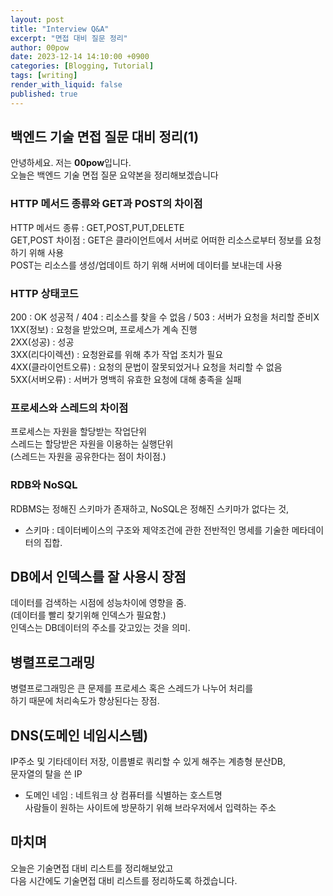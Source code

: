 ```yaml
---
layout: post
title: "Interview Q&A"
excerpt: "면접 대비 질문 정리"
author: 00pow
date: 2023-12-14 14:10:00 +0900
categories: [Blogging, Tutorial]
tags: [writing]
render_with_liquid: false
published: true
---
```


## 백엔드 기술 면접 질문 대비 정리(1)

안녕하세요. 저는 **00pow**입니다.<br>
오늘은 백엔드 기술 면접 질문 요약본을 정리해보겠습니다<br>


### HTTP 메서드 종류와 GET과 POST의 차이점

HTTP 메서드 종류 : GET,POST,PUT,DELETE <br>
GET,POST 차이점 : GET은 클라이언트에서 서버로 어떠한 리소스로부터 정보를 요청하기 위해 사용<br>
POST는 리소스를 생성/업데이트 하기 위해 서버에 데이터를 보내는데 사용<br>


### HTTP 상태코드

200 : OK 성공적 / 404 : 리소스를 찾을 수 없음 / 503 : 서버가 요청을 처리할 준비X <br>
1XX(정보) : 요청을 받았으며, 프로세스가 계속 진행 <br>
2XX(성공) : 성공 <br>
3XX(리다이렉션) : 요청완료를 위해 추가 작업 조치가 필요 <br>
4XX(클라이언트오류) : 요청의 문법이 잘못되었거나 요청을 처리할 수 없음 <br>
5XX(서버오류) : 서버가 명백히 유효한 요청에 대해 충족을 실패

### 프로세스와 스레드의 차이점

프로세스는 자원을 할당받는 작업단위 <br>
스레드는 할당받은 자원을 이용하는 실행단위 <br>
(스레드는 자원을 공유한다는 점이 차이점.)


### RDB와 NoSQL 

RDBMS는 정해진 스키마가 존재하고, NoSQL은 정해진 스키마가 없다는 것, <br>
* 스키마 : 데이터베이스의 구조와 제약조건에 관한 전반적인 명세를 기술한 메타데이터의 집합. <br>

## DB에서 인덱스를 잘 사용시 장점
데이터를 검색하는 시점에 성능차이에 영향을 줌. <br>
(데이터를 빨리 찾기위해 인덱스가 필요함.)<br>
인덱스는 DB데이터의 주소를 갖고있는 것을 의미.<br>

## 병렬프로그래밍
병렬프로그래밍은 큰 문제를 프로세스 혹은 스레드가 나누어 처리를 <br>
하기 때문에 처리속도가 향상된다는 장점.<br>

## DNS(도메인 네임시스템)
IP주소 및 기타데이터 저장, 이름별로 쿼리할 수 있게 해주는 계층형 분산DB, <br>
문자열의 탈을 쓴 IP <br>
* 도메인 네임 : 네트워크 상 컴퓨터를 식별하는 호스트명 <br>
사람들이 원하는 사이트에 방문하기 위해 브라우저에서 입력하는 주소<br>

## 마치며
오늘은 기술면접 대비 리스트를 정리해보았고<br>
다음 시간에도 기술면접 대비 리스트를 정리하도록 하겠습니다. <br>
